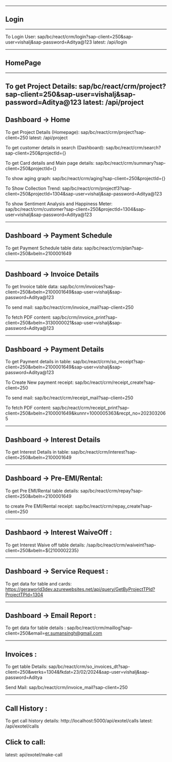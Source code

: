 ---------
## Login 
---------
To Login User:
sap/bc/react/crm/login?sap-client=250&sap-user=vishalj&sap-password=Aditya@123
latest:
/api/login

-------------
## HomePage
--------------
To get Project Details:
sap/bc/react/crm/project?sap-client=250&sap-user=vishalj&sap-password=Aditya@123
latest:
/api/project
---------------

## Dashboard -> Home

To get Project Details (Homepage):
sap/bc/react/crm/project?sap-client=250
latest: /api/project

To get customer details in search (Dashboard):
sap/bc/react/crm/search?sap-client=250&projectId={<from above api>}

To get Card details and Main page details:
sap/bc/react/crm/summary?sap-client=250&projectId={<from above api>}

To show aging graph:
sap/bc/react/crm/aging?sap-client=250&projectId={<from above api>}

To Show Collection Trend:
sap/bc/react/crm/projectf3?sap-client=250&projectId=1304&sap-user=vishalj&sap-password=Aditya@123

To show Sentiment Analysis and Happiness Meter:
sap/bc/react/crm/customer?sap-client=250&projectId=1304&sap-user=vishalj&sap-password=Aditya@123

---

## Dashboard -> Payment Schedule

To get Payment Schedule table data:
sap/bc/react/crm/plan?sap-client=250&vbeln=2100001649

---

## Dashboard -> Invoice Details

To get Invoice table data:
sap/bc/crm/invoices?sap-client=250&vbeln=2100001649&sap-user=vishalj&sap-password=Aditya@123

To send mail:
sap/bc/react/crm/invoice_mail?sap-client=250

To fetch PDF content:
sap/bc/crm/invoice_print?sap-client=250&vbeln=3130000021&sap-user=vishalj&sap-password=Aditya@123

---

## Dashboard -> Payment Details

To get Payment details in table:
sap/bc/react/crm/so_receipt?sap-client=250&vbeln=2100001649&sap-user=vishalj&sap-password=Aditya@123

To Create New payment receipt:
sap/bc/react/crm/receipt_create?sap-client=250

To send mail:
sap/bc/react/crm/receipt_mail?sap-client=250

To fetch PDF content:
sap/bc/react/crm/receipt_print?sap-client=250&vbeln=2100001649&kunnr=1000005363&recpt_no=2023032065

---

## Dashboard -> Interest Details

To get Interest Details in table:
sap/bc/react/crm/interest?sap-client=250&vbeln=2100001649

---

## Dashboard -> Pre-EMI/Rental:

To get Pre EMI/Rental table details:
sap/bc/react/crm/repay?sap-client=250&vbeln=2100001649

to create Pre EMI/Rental receipt:
sap/bc/react/crm/repay_create?sap-client=250

---

## Dashbaord -> Interest WaiveOff :

To get Interest Waive off table details:
/sap/bc/react/crm/waiveint?sap-client=250&vbeln=${2100002235}

---

## Dashboard -> Service Request :

To get data for table and cards:
https://geraworld3dev.azurewebsites.net/api/query/GetByProjectTPId?ProjectTPId=1304

---

## Dashboard -> Email Report :

To get data for table details :
sap/bc/react/crm/maillog?sap-client=250&email=er.sumansingh@gmail.com

---

## Invoices :

To get table Details:
sap/bc/react/crm/so_invoices_dt?sap-client=250&werks=1304&fkdat=23/02/2024&sap-user=vishalj&sap-password=Aditya

Send Mail:
sap/bc/react/crm/invoice_mail?sap-client=250

---

## Call History :

To get call history details:
http://localhost:5000/api/exotel/calls
latest:
/api/exotel/calls

## Click to call:

latest:
api/exotel/make-call
